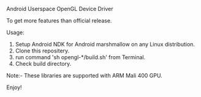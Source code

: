 Android Userspace OpenGL Device Driver

To get more features than official release.

Usage:

1. Setup Android NDK for Android marshmallow on any Linux distribution.
2. Clone this repositery.
3. run command 'sh opengl-*/build.sh' from Terminal.
4. Check build directory.

Note:- These libraries are supported with ARM Mali 400 GPU.

Enjoy! 
